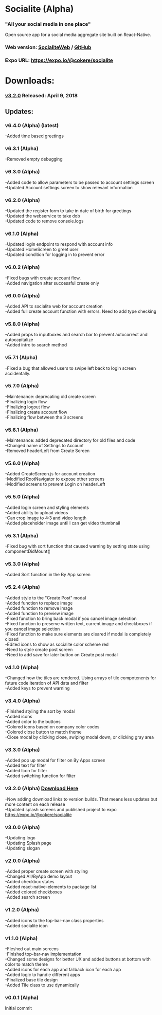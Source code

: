 # Socialite (Alpha)
### "All your social media in one place"  
Open source app for a social media aggregate site built on React-Native.  
### Web version: [SocialiteWeb](http://chukwumaokere.com/socialite/) / [GitHub](http://github.com/chukwumaokere/socialiteweb/)  
### Expo URL: https://expo.io/@cokere/socialite  

# Downloads:  
### [v3.2.0](http://chukwumaokere.com/socialite/downloads/socialitev320.tar.gz) Released: April 9, 2018   
    
## Updates:   
### v6.4.0 (Alpha) (latest)
-Added time based greetings   

### v6.3.1 (Alpha) 
-Removed empty debugging   

### v6.3.0 (Alpha)   
-Added code to allow parameters to be passed to account settings screen   
-Updated Account settings screen to show relevant information   

### v6.2.0 (Alpha) 
-Updated the register form to take in date of birth for greetings   
-Updated the webservice to take dob   
-Updated  code to remove console.logs   

### v6.1.0 (Alpha)   
-Updated login endpoint to respond with account info   
-Updated HomeScreen to greet user   
-Updated condition for logging in to prevent error   

### v6.0.2 (Alpha) 
-Fixed bugs with create account flow.   
-Added navigation after successful create only   

### v6.0.0 (Alpha)
-Added API to socialite web for account creation   
-Added full create account function with errors. Need to add type checking   

### v5.8.0 (Alpha)   
-Added props to inputboxes and search bar to prevent autocorrect and autocapitalize   
-Added intro to search method   

### v5.7.1 (Alpha)
-Fixed a bug that allowed users to swipe left back to login screen accidentally.   

### v5.7.0 (Alpha)
-Maintenance: deprecating old create screen   
-Finalizing login flow   
-Finalizing logout flow  
-Finalizing create account flow   
-Finalizing flow between the 3 screens   

### v5.6.1 (Alpha) 
-Maintenance: added deprecated directory for old files and code   
-Changed name of Settings to Account   
-Removed headerLeft from Create Screen   

### v5.6.0 (Alpha)   
-Added CreateScreen.js for account creation   
-Modified RootNavigator to expose other screens   
-Modified screens to prevent Login on headerLeft   

### v5.5.0 (Alpha)   
-Added login screen and styling elements   
-Added ability to upload videos   
-Can crop image to 4:3 and video length   
-Added placeholder image until I can get video thumbnail   

### v5.3.1 (Alpha)    
-Fixed bug with sort function that caused warning by setting state using componentDidMount()   

### v5.3.0 (Alpha) 
-Added Sort function in the By App screen  

### v5.2.4 (Alpha) 
-Added style to the "Create Post" modal  
-Added function to replace image  
-Added function to remove image  
-Added function to preview image  
-Fixed function to bring back modal if you cancel image selection  
-Fixed function to preserve written text, current image and checkboxes if you cancel image selection   
-Fixed function to make sure elements are cleared if modal is completely closed  
-Edited icons to show as socialite color scheme red  
-Need to style create post screen  
-Need to add save for later button on Create post modal  

### v4.1.0 (Alpha) 
-Changed how the tiles are rendered. Using arrays of tile compotenents for future code iteration of API data and filter   
-Added keys to prevent warning  

### v3.4.0 (Alpha) 
-Finished styling the sort by modal   
-Added icons   
-Added color to the buttons   
-Colored icons based on company color codes   
-Colored close button to match theme    
-Close modal by clicking close, swiping modal down, or clicking gray area   

### v3.3.0 (Alpha)
-Added pop up modal for filter on By Apps screen  
-Added text for filter  
-Added Icon for filter  
-Added switching function for filter  

### v3.2.0 (Alpha) [Download Here](http://chukwumaokere.com/socialite/downloads/socialitev320.tar.gz)
-Now adding download links to version builds. That means less updates but more content on each release  
-Updated splash screens and published project to expo https://expo.io/@cokere/socialite  

### v3.0.0 (Alpha)
-Updating logo  
-Updating Splash page  
-Updating slogan  

### v2.0.0 (Alpha)
-Added proper create screen with styling  
-Changed All/ByApp demo layout  
-Added checkbox states  
-Added react-native-elements to package list  
-Added colored checkboxes  
-Added search screen  

### v1.2.0 (Alpha)  
-Added icons to the top-bar-nav class properties  
-Added socialite icon  

### v1.1.0 (Alpha)
-Fleshed out main screens  
-Finished top-bar-nav implementation  
-Changed some designs for better UX and added buttons at bottom with color to match theme  
-Added icons for each app and fallback icon for each app  
-Added logic to handle different apps  
-Finalized base tile design  
-Added Tile class to use dynamically  

### v0.0.1 (Alpha)
Initial commit  

